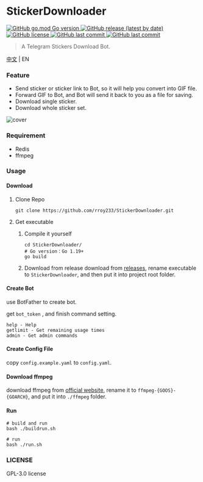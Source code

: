 # StickerDownloader
<p>
   <a href="https://github.com/rroy233/StickerDownloader">
      <img alt="GitHub go.mod Go version" src="https://img.shields.io/github/go-mod/go-version/rroy233/StickerDownloader?style=flat-square">
   </a>
   <a href="https://github.com/rroy233/StickerDownloader/releases">
      <img alt="GitHub release (latest by date)" src="https://img.shields.io/github/v/release/rroy233/StickerDownloader?style=flat-square">
   </a>
   <a href="https://github.com/rroy233/StickerDownloader/blob/main/LICENSE">
      <img alt="GitHub license" src="https://img.shields.io/github/license/rroy233/StickerDownloader?style=flat-square">
   </a>
   <a href="https://github.com/rroy233/StickerDownloader/commits/main">
      <img alt="GitHub last commit" src="https://img.shields.io/github/last-commit/rroy233/StickerDownloader?style=flat-square">
   </a>
    <a href="https://t.me/stickers_download_bot">
      <img alt="GitHub last commit" src="https://img.shields.io/badge/demo-%40stickers__download__bot-green?style=flat-square">
   </a>
</p>

> A Telegram Stickers Download Bot.

[中文](README.md) | EN

### Feature

* Send sticker or sticker link to Bot, so it will help you convert into GIF file.
* Forward GIF to Bot, and Bot will send it back to you as a file for saving.
* Download single sticker.
* Download whole sticker set.

![cover](docs/demo.gif)

### Requirement

- Redis
- ffmpeg

### Usage

#### Download

1. Clone Repo

   ```shell
   git clone https://github.com/rroy233/StickerDownloader.git
   ```

2. Get executable

    1. Compile it yourself

       ```shell
       cd StickerDownloader/
       # Go version：Go 1.19+
       go build
       ```
    2. Download from release
       download from [releases](https://github.com/rroy233/StickerDownloader/releases), rename executable to `StickerDownloader`, and then put it into project root folder.


#### Create Bot

use BotFather to create bot.

get `bot_token` , and finish command setting.

```
help - Help
getlimit - Get remaining usage times
admin - Get admin commands
```

#### Create Config File

copy `config.example.yaml` to `config.yaml`.

#### Download ffmpeg

download ffmpeg from [official website](https://ffmpeg.org/),  rename it to `ffmpeg-{GOOS}-{GOARCH}`, and put it into `./ffmpeg` folder.

#### Run

```shell
# build and run
bash ./buildrun.sh 

# run
bash ./run.sh 
```

### LICENSE
GPL-3.0 license